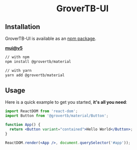 <h1 align="center">GroverTB-UI</h1>


## Installation

GroverTB-UI is available as an [npm package](https://www.npmjs.com/package/@grovertb/material).

**[mui@v5](https://mui.com/)**

```sh
// with npm
npm install @grovertb/material

// with yarn
yarn add @grovertb/material
```

## Usage

Here is a quick example to get you started, **it's all you need**:

```jsx
import ReactDOM from 'react-dom';
import Button from '@grovertb/material/Button';

function App() {
  return <Button variant="contained">Hello World</Button>;
}

ReactDOM.render(<App />, document.querySelector('#app'));
```